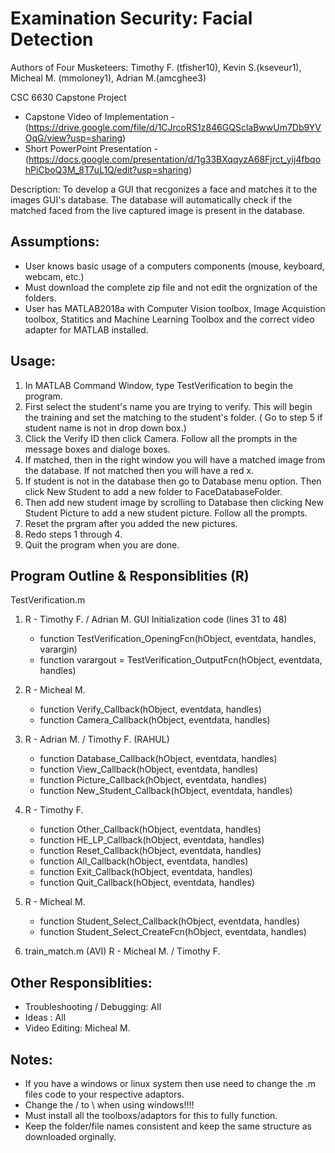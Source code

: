 # Examination Security: Facial Detection

Authors of Four Musketeers: Timothy F. (tfisher10), Kevin S.(kseveur1), Micheal M.
(mmoloney1), Adrian M.(amcghee3)

CSC 6630 Capstone Project
- Capstone Video of Implementation - (https://drive.google.com/file/d/1CJrcoRS1z846GQSclaBwwUm7Db9YVOqG/view?usp=sharing)
- Short PowerPoint Presentation - (https://docs.google.com/presentation/d/1g33BXqqyzA68Fjrct_yij4fbqohPiCboQ3M_8T7uL1Q/edit?usp=sharing)


Description: To develop a GUI that recgonizes a face and matches it to the
images GUI's database. The database will automatically check if the
matched faced from the live captured image is present in the database.
 
## Assumptions: 
- User knows basic usage of a computers components (mouse, keyboard,
webcam, etc.)
- Must download the complete zip file and not edit the orgnization of the folders. 
- User has MATLAB2018a with Computer Vision toolbox, Image Acquistion
toolbox,  Statitics and Machine Learning Toolbox and the 
correct video adapter for MATLAB installed. 

## Usage:
1. In MATLAB Command Window, type TestVerification to begin the program. 
2. First select the student's name you are trying to verify. This will begin the training and set the matching to the student's folder. ( Go to step 5 if student name is not in drop down box.)
3. Click the Verify ID then click Camera. Follow all the prompts in the message boxes and dialoge boxes.
4.  If matched, then in the right window you will have a matched image from the database. If not matched then you will have a red x. 
5. If student is not in the database then go to Database menu option. Then click New Student to add a new folder to FaceDatabaseFolder. 
6. Then add new student image by scrolling to Database then clicking New Student Picture to add a new student picture. Follow all the prompts.  
7. Reset the prgram after you added the new pictures. 
8. Redo steps 1 through 4. 
9. Quit the program when you are done.  

## Program Outline & Responsiblities (R)

TestVerification.m
1. R - Timothy F. / Adrian M. GUI Initialization code (lines 31 to 48)
    - function TestVerification_OpeningFcn(hObject, eventdata, handles, varargin)
    - function varargout = TestVerification_OutputFcn(hObject, eventdata, handles)
    
2. R - Micheal M. 
    - function Verify_Callback(hObject, eventdata, handles) 
    - function Camera_Callback(hObject, eventdata, handles)

3. R - Adrian M. / Timothy F. (RAHUL)
    - function Database_Callback(hObject, eventdata, handles)
    - function View_Callback(hObject, eventdata, handles)
    - function Picture_Callback(hObject, eventdata, handles)
    - function New_Student_Callback(hObject, eventdata, handles)

4. R - Timothy F. 
    - function Other_Callback(hObject, eventdata, handles)
    - function HE_LP_Callback(hObject, eventdata, handles)
    - function Reset_Callback(hObject, eventdata, handles)
    - function All_Callback(hObject, eventdata, handles)
    - function Exit_Callback(hObject, eventdata, handles)
    - function Quit_Callback(hObject, eventdata, handles)

5. R - Micheal M. 
    - function Student_Select_Callback(hObject, eventdata, handles)
    - function Student_Select_CreateFcn(hObject, eventdata, handles)


6. train_match.m (AVI)
    R - Micheal M. / Timothy F.
     
## Other Responsiblities:
- Troubleshooting / Debugging: All
- Ideas : All
- Video Editing: Micheal M. 

## Notes: 
- If you have a windows or linux system then use need to change the .m files code
  to your respective adaptors.
- Change the / to \ when using windows!!!!
- Must install all the toolboxs/adaptors for this to fully function. 
- Keep the folder/file names consistent and keep the same structure as downloaded orginally.  

